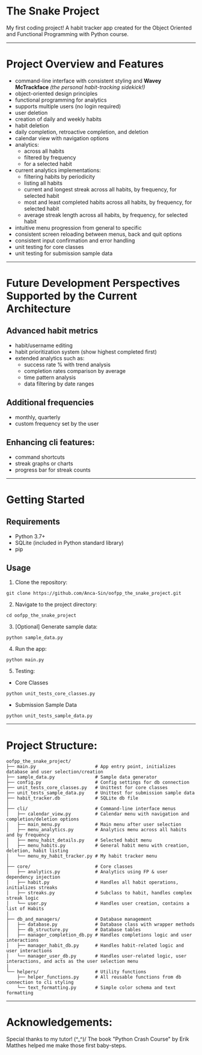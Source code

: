 # The Snake Project
My first coding project! A habit tracker app created for the Object Oriented and Functional Programming with Python course.

---

# Project Overview and Features

- command-line interface with consistent styling and **Wavey McTrackface** *(the personal habit-tracking sidekick!)*
- object-oriented design principles 
- functional programming for analytics
- supports multiple users (no login required)
- user deletion
- creation of daily and weekly habits
- habit deletion
- daily completion, retroactive completion, and deletion
- calendar view with navigation options
- analytics:
	- across all habits
	- filtered by frequency
	- for a selected habit
- current analytics implementations:
	- filtering habits by periodicity
	- listing all habits
	- current and longest streak across all habits, by frequency, for selected habit
	- most and least completed habits across all habits, by frequency, for selected habit
	- average streak length across all habits, by frequency, for selected habit
- intuitive menu progression from general to specific
- consistent screen reloading between menus, back and quit options
- consistent input confirmation and error handling
- unit testing for core classes
- unit testing for submission sample data
---

# Future Development Perspectives Supported by the Current Architecture

## Advanced habit metrics
- habit/username editing
- habit prioritization system (show highest completed first)
- extended analytics such as:
	- success rate % with trend analysis
	- completion rates comparison by average
	- time pattern analysis
	- data filtering by date ranges

## Additional frequencies
- monthly, quarterly
- custom frequency set by the user
## Enhancing cli features:
- command shortcuts
- streak graphs or charts
- progress bar for streak counts

---
		
# Getting Started

## Requirements
- Python 3.7+ 
- SQLite (included in Python standard library)
- pip

## Usage
1. Clone the repository: 
```
git clone https://github.com/Anca-Sin/oofpp_the_snake_project.git
```
2. Navigate to the project directory: 
```
cd oofpp_the_snake_project
```
3. [Optional] Generate sample data: 
```
python sample_data.py
```
4. Run the app: 
```
python main.py
```
5. Testing:
- Core Classes
```
python unit_tests_core_classes.py
```
- Submission Sample Data
```
python unit_tests_sample_data.py
```

---

# Project Structure:
```
oofpp_the_snake_project/
├── main.py                      # App entry point, initializes database and user selection/creation
├── sample_data.py               # Sample data generator
├── config.py                    # Config settings for db connection
├── unit_tests_core_classes.py   # Unittest for core classes
├── unit_tests_sample_data.py    # Unittest for submission sample data
├── habit_tracker.db             # SQLite db file
│
├── cli/                         # Command-line interface menus
│   ├── calendar_view.py         # Calendar menu with navigation and completion/deletion options
│   ├── main_menu.py             # Main menu after user selection
│   ├── menu_analytics.py        # Analytics menu across all habits and by frequency
│   ├── menu_habit_details.py    # Selected habit menu
│   ├── menu_habits.py           # General habit menu with creation, deletion, habit listing
│   └── menu_my_habit_tracker.py # My habit tracker menu
│
├── core/                        # Core classes
│   ├── analytics.py             # Analytics using FP & user dependency injection
│   ├── habit.py                 # Handles all habit operations, initializes streaks
│   ├── streaks.py               # Subclass to habit, handles complex streak logic
│   └── user.py                  # Handles user creation, contains a list of Habits
│
├── db_and_managers/             # Database management
│   ├── database.py              # Database class with wrapper methods
│   ├── db_structure.py          # Database tables
│   ├── manager_completion_db.py # Handles completions logic and user interactions
│   ├── manager_habit_db.py      # Handles habit-related logic and user interactions
│   └── manager_user_db.py       # Handles user-related logic, user interactions, and acts as the user selection menu
│
└── helpers/                     # Utility functions
    ├── helper_functions.py      # All reusable functions from db connection to cli styling
    └── text_formatting.py       # Simple color schema and text formatting
```

---

# Acknowledgements:
Special thanks to my tutor!  (^_^)/
The book "Python Crash Course" by Erik Matthes helped me make those first baby-steps.
